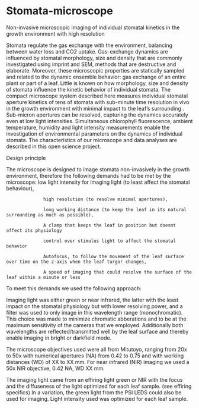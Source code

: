 # Stomata-microscope
Non-invasive microscopic imaging of individual stomatal kinetics in the growth environment with high resolution


Stomata regulate the gas exchange with the environment, balancing between water loss and CO2 uptake. Gas-exchange dynamics are influenced by stomatal morphology, size and density that are commonly investigated using imprint and SEM, methods that are destructive and elaborate. Moreover, these microscopic properties are statically sampled and related to the dynamic ensemble behavior: gas exchange of an entire plant or part of a leaf. Little is known on how morphology, size and density of stomata influence the kinetic behavior of individual stomata. The compact microscope system described here measures individual stomatal aperture kinetics of tens of stomata with sub-minute time resolution in vivo in the growth environment with minimal impact to the leaf’s surrounding . Sub-micron apertures can be resolved, capturing the dynamics accurately even at low light intensities. Simultaneous chlorophyll fluorescence, ambient temperature, humidity and light intensity measurements enable the investigation of environmental parameters on the dynamics of individual stomata. The characteristics of our microscope and data analyses are described in this open science project.

Design principle

The microscope is designed to image stomata non-invasively in the growth environment, therefore the following demands had to be met by the microscope: 
                  low light intensity for imaging light (to least affect the stomatal behaviour), 
                  
                  high resolution (to resolve minimal apertures), 
                  
                  long working distance (to keep the leaf in its natural surrounding as much as possible), 
                  
                  A clamp that keeps the leaf in position but doesnt affect its physiology
                  
                  control over stimulus light to affect the stomatal behavior
                  
                  Autofocus, to follow the movement of the leaf surface over time on the z-axis when the leaf turgor changes,
                  
                  A speed of imaging that could resolve the surface of the leaf within a minute or less
                  
                 
To meet this demands we used the following approach:

Imaging light was either green or near infrared, the latter with the least impact on the stomatal physiology but with lower resolving power, and a filter was used to only image in this wavelength range (monochromatic). This choice was made to minimize chromatic abberations and to be at the maximum sensitivity of the cameras that we employed. Additionally both wavelengths are  reflected/transmitted well by the leaf surface and thereby enable imaging in bright or darkfield mode.

The microscope objectives used were all from Mitutoyo, ranging from 20x to 50x with numerical apertures (NA) from 0.42 to 0.75 and with working distances (WD) of XX to XX mm. For near infrared (NIR) imaging we used a 50x NIR objective, 0.42 NA, WD XX mm. 

The imaging light came from an effiring light green or NIR with the focus and the diffuseness of the light optimized for each leaf sample. (see effiring specifics) In a variation, the green light from the PSI LEDS could also be used for imaging. Light intensity used was optimized for each leaf sample.






